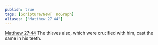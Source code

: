```yaml
---
publish: true
tags: [Scripture/NewT, noGraph]
aliases: ["Matthew 27:44"]
---
```

[Matthew 27:44](https://churchofjesuschrist.org/study/scriptures/nt/matt/27?lang=eng&id=p44#p44) The thieves also, which were crucified with him, cast the same in his teeth.

